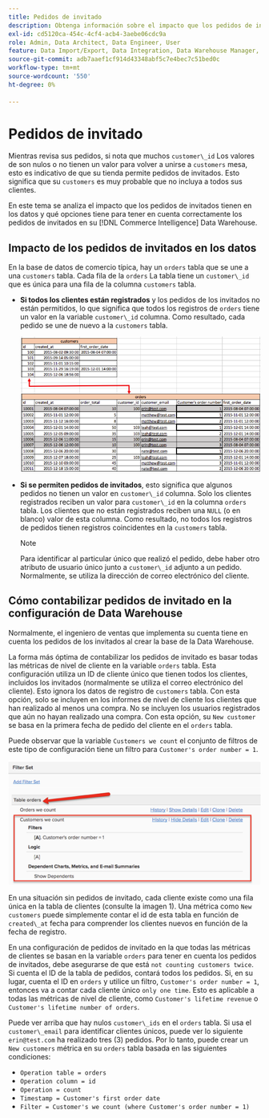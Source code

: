```yaml
---
title: Pedidos de invitado
description: Obtenga información sobre el impacto que los pedidos de invitados tienen en sus datos y qué opciones tiene para tener en cuenta correctamente los pedidos de invitados en su [!DNL Commerce Intelligence] Data Warehouse.
exl-id: cd5120ca-454c-4cf4-acb4-3aebe06cdc9a
role: Admin, Data Architect, Data Engineer, User
feature: Data Import/Export, Data Integration, Data Warehouse Manager, Commerce Tables
source-git-commit: adb7aaef1cf914d43348abf5c7e4bec7c51bed0c
workflow-type: tm+mt
source-wordcount: '550'
ht-degree: 0%

---
```


# Pedidos de invitado

Mientras revisa sus pedidos, si nota que muchos `customer\_id` Los valores de son nulos o no tienen un valor para volver a unirse a `customers` mesa, esto es indicativo de que su tienda permite pedidos de invitados. Esto significa que su `customers` es muy probable que no incluya a todos sus clientes.

En este tema se analiza el impacto que los pedidos de invitados tienen en los datos y qué opciones tiene para tener en cuenta correctamente los pedidos de invitados en su [!DNL Commerce Intelligence] Data Warehouse.

## Impacto de los pedidos de invitados en los datos

En la base de datos de comercio típica, hay un `orders` tabla que se une a una `customers` tabla. Cada fila de la `orders` La tabla tiene un `customer\_id` que es única para una fila de la columna `customers` tabla.

* **Si todos los clientes están registrados** y los pedidos de los invitados no están permitidos, lo que significa que todos los registros de `orders` tiene un valor en la variable `customer\_id` columna. Como resultado, cada pedido se une de nuevo a la `customers` tabla.

  ![](../../assets/guest-orders-4.png)

* **Si se permiten pedidos de invitados**, esto significa que algunos pedidos no tienen un valor en `customer\_id` columna. Solo los clientes registrados reciben un valor para `customer\_id` en la columna `orders` tabla. Los clientes que no están registrados reciben una `NULL` (o en blanco) valor de esta columna. Como resultado, no todos los registros de pedidos tienen registros coincidentes en la `customers` tabla.

  >[!NOTE]
  >
  >Para identificar al particular único que realizó el pedido, debe haber otro atributo de usuario único junto a `customer\_id` adjunto a un pedido. Normalmente, se utiliza la dirección de correo electrónico del cliente.

## Cómo contabilizar pedidos de invitado en la configuración de Data Warehouse

Normalmente, el ingeniero de ventas que implementa su cuenta tiene en cuenta los pedidos de los invitados al crear la base de la Data Warehouse.

La forma más óptima de contabilizar los pedidos de invitado es basar todas las métricas de nivel de cliente en la variable `orders` tabla. Esta configuración utiliza un ID de cliente único que tienen todos los clientes, incluidos los invitados (normalmente se utiliza el correo electrónico del cliente). Esto ignora los datos de registro de `customers` tabla. Con esta opción, solo se incluyen en los informes de nivel de cliente los clientes que han realizado al menos una compra. No se incluyen los usuarios registrados que aún no hayan realizado una compra. Con esta opción, su `New customer` se basa en la primera fecha de pedido del cliente en el `orders` tabla.

Puede observar que la variable `Customers we count` el conjunto de filtros de este tipo de configuración tiene un filtro para `Customer's order number = 1`.

![](../../assets/guest-orders-filter-set.png)

En una situación sin pedidos de invitado, cada cliente existe como una fila única en la tabla de clientes (consulte la imagen 1). Una métrica como `New customers` puede simplemente contar el id de esta tabla en función de `created\_at` fecha para comprender los clientes nuevos en función de la fecha de registro.

En una configuración de pedidos de invitado en la que todas las métricas de clientes se basan en la variable `orders` para tener en cuenta los pedidos de invitados, debe asegurarse de que está `not counting customers twice`. Si cuenta el ID de la tabla de pedidos, contará todos los pedidos. Si, en su lugar, cuenta el ID en `orders` y utilice un filtro, `Customer's order number = 1`, entonces va a contar cada cliente único `only one time`. Esto es aplicable a todas las métricas de nivel de cliente, como `Customer's lifetime revenue` o `Customer's lifetime number of orders`.

Puede ver arriba que hay nulos `customer\_ids` en el `orders` tabla. Si usa el `customer\_email` para identificar clientes únicos, puede ver lo siguiente `erin@test.com` ha realizado tres (3) pedidos. Por lo tanto, puede crear un `New customers` métrica en su `orders` tabla basada en las siguientes condiciones:

* `Operation table = orders`
* `Operation column = id`
* `Operation = count`
* `Timestamp = Customer's first order date`
* `Filter = Customer's we count (where Customer's order number = 1)`
